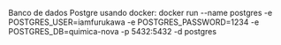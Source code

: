 Banco de dados Postgre usando docker:
docker run --name postgres -e POSTGRES_USER=iamfurukawa -e POSTGRES_PASSWORD=1234 -e POSTGRES_DB=quimica-nova -p 5432:5432 -d postgres